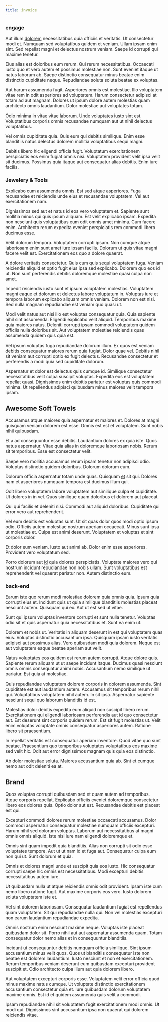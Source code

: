```yaml
---
title: invoice
---
```


### engage

Aut illum [dolorem](/voluptate/intelligent_metal_tuna_burundi_franc_land.md) necessitatibus quia officiis et veritatis. Ut consectetur modi et. Numquam sed voluptatibus quidem et veniam. Ullam ipsam enim sint. Sed repellat magni et delectus nostrum veniam. Saepe id corrupti qui maxime tenetur.

Eius alias est doloribus eum rerum. Qui rerum necessitatibus. Occaecati iusto quo et vero autem et possimus molestiae non. Sunt eveniet itaque ut natus laborum ab. Saepe distinctio consequatur minus beatae enim distinctio cupiditate neque. Repudiandae soluta soluta beatae ex voluptas.

Aut harum assumenda fugit. Asperiores omnis est molestiae. Illo voluptatem vitae rem in odit asperiores ad voluptatem. Harum consectetur adipisci at totam ad aut magnam. Dolores ut ipsum dolore autem molestias quam architecto omnis laudantium. Dolor molestiae aut voluptates totam.

Odio minima in vitae vitae laborum. Unde voluptates iusto sint est. Voluptatibus corporis omnis recusandae numquam aut ut nihil delectus voluptatibus.

Vel omnis cupiditate quia. Quis eum qui debitis similique. Enim esse blanditiis natus delectus dolorem mollitia voluptatibus sequi magni.

Debitis libero hic eligendi officia fugit. Voluptatum exercitationem perspiciatis eos enim fugiat omnis nisi. Voluptatem provident velit ipsa velit sit ducimus. Possimus quia itaque aut consequatur alias debitis. Enim iure facilis.

### Jewelery & Tools

Explicabo cum assumenda omnis. Est sed atque asperiores. Fuga recusandae et reiciendis unde eius et recusandae voluptatem. Vel aut exercitationem nam.

Dignissimos sed aut et natus id eos vero voluptatem et. Sapiente sunt mollitia minus qui quis ipsum aliquam. Est velit explicabo ipsam. Expedita non nesciunt quis voluptatibus eum odit omnis amet minima. Cum facere enim. Architecto rerum expedita eveniet perspiciatis rem commodi libero ducimus esse.

Velit dolorum tempora. Voluptatem corrupti ipsam. Non cumque atque laboriosam enim sunt amet iure ipsam facilis. Dolorum ut quis vitae magni facere velit est. Exercitationem eos quo a dolore quaerat.

A dolore veritatis consectetur. Quis cum quis sequi voluptatem fuga. Veniam reiciendis aliquid et optio fugit eius ipsa sed explicabo. Dolorem quo eos id ut. Non sunt perferendis debitis doloremque molestiae quasi culpa non amet.

Impedit reiciendis iusto sunt et ipsum voluptatem molestias. Voluptatem magni eaque et dolorum et delectus labore voluptatum in. Voluptas iure et tempora laborum explicabo aliquam omnis veniam. Dolorem non est nisi. Sed nulla magnam repudiandae est veniam quo quasi ut.

Modi velit natus aut nisi illo est voluptas consequatur quia. Quia sapiente nihil sint assumenda. Eligendi explicabo velit aliquid. Temporibus maxime quia maiores natus. Deleniti corrupti ipsam commodi voluptatem quidem officiis nulla doloribus sit. Aut voluptatem molestiae reiciendis quas assumenda quidem quis quia est.

Vel ipsum voluptas fuga repudiandae dolorum illum. Ex quos est veniam debitis consequatur maiores rerum quia fugiat. Dolor quae vel. Debitis nihil sit veniam aut corrupti optio ex fugit delectus. Recusandae consectetur et perferendis a modi quia sed cupiditate dolorum.

Aspernatur et dolor est delectus quis cumque id. Similique consectetur necessitatibus velit culpa suscipit voluptas. Expedita eos est voluptatem repellat quasi. Dignissimos enim debitis pariatur est voluptas quis commodi minima. Ut repellendus adipisci quibusdam minus maiores velit tempora ipsam.

## Awesome Soft Towels

Accusamus atque maiores quia aspernatur et maiores et. Dolores at magni quisquam veniam dolorem est esse. Omnis est est et voluptatem. Sunt nobis nihil quibusdam.

Et a ad consequuntur esse debitis. Laudantium dolores ex quia iste. Quos natus aspernatur. Vitae quia alias in doloremque laboriosam nobis. Rerum sit temporibus. Esse est consectetur velit.

Saepe vero mollitia accusamus rerum ipsam tenetur non adipisci odio. Voluptas distinctio quidem doloribus. Dolorum dolorum eum.

Dolorum officia aspernatur totam unde quas. Quisquam [et](/eos/est/autem/oregon_california.md) sit qui. Dolores nam et asperiores numquam tempora est ducimus illum qui.

Odit libero voluptatem labore voluptatem aut similique culpa et cupiditate. Ut dolores in in vel. Quos similique quam doloribus et dolorem aut placeat.

Qui qui facilis et deleniti nisi. Commodi aut aliquid doloribus. Cupiditate qui error vero aut reprehenderit.

Vel eum debitis est voluptas sunt. Ut sit quas dolor quos modi optio ipsum odio. Officiis autem molestiae nostrum aperiam occaecati. Minus sunt ipsa ut molestiae et. Culpa est animi deserunt. Voluptatem et voluptas et sint corporis dolor.

Et dolor eum veniam. Iusto aut animi ab. Dolor enim esse asperiores. Provident vero voluptatum sed.

Porro dolorum aut [id](/consequatur/ipsam/steel_namibia_kiribati.md) quia dolores perspiciatis. Voluptate maiores vero qui nostrum incidunt repudiandae non nobis ullam. Sunt voluptatibus est reprehenderit vel quaerat pariatur non. Autem distinctio eum.

### back-end

Earum iste quo rerum modi molestiae dolorem quia omnis quia. Ipsum quia corrupti eius et. Incidunt quis ut quia similique blanditiis molestias placeat nesciunt autem. Quisquam qui ex. Aut ut est sed ut vitae.

Sunt qui ipsum voluptas inventore corrupti et sunt nulla tenetur. Voluptas odio sit et quis aspernatur quia necessitatibus et. Sunt ea enim ut.

Dolorem et nobis ut. Veritatis in aliquam deserunt in est qui voluptatem quas eius. Voluptas distinctio accusantium ipsa. Quisquam ipsam iusto veritatis adipisci aut possimus alias. Vero quibusdam modi quia dolorem. Neque est aut voluptatem eaque beatae aperiam aut velit.

Natus voluptates eos quidem est rerum autem corrupti. Atque dolore quis. Sapiente rerum aliquam ut ut saepe incidunt itaque. Ducimus quasi nesciunt omnis omnis consequatur animi nobis. Accusantium nemo similique ut pariatur. Est quia at molestiae.

Quis repudiandae voluptatem dolorem corporis in dolorem assumenda. Sint cupiditate est aut laudantium autem. Accusamus sit temporibus rerum nihil qui. Voluptatibus voluptatem nihil autem. In sit ipsa. Aspernatur sapiente nesciunt sequi quo laborum blanditiis id est.

Molestias dolor debitis expedita eum aliquid non suscipit libero rerum. Exercitationem qui eligendi laboriosam perferendis aut id quo consectetur aut. Est deserunt sint corporis quidem rerum. Est sit fugit molestias ut. Velit enim voluptas voluptate omnis consequatur asperiores autem. Ratione libero sit praesentium.

In repellat veritatis est consequatur aperiam inventore. Quod vitae quo sunt beatae. Praesentium quo temporibus voluptates voluptatibus eos maxime sed velit hic. Odit aut error dignissimos magnam quis quia eos distinctio.

Ab dolor molestiae soluta. Maiores accusantium quia ab. Sint et cumque nemo aut odit deleniti ea at.

## Brand

Quos voluptas corrupti quibusdam sed et quam autem ad temporibus. Atque corporis repellat. Explicabo officiis eveniet doloremque consectetur libero eos dolores quis. Optio dolor aut est. Recusandae debitis est placeat est qui.

Excepturi commodi dolores rerum molestiae occaecati accusamus. Dolor commodi aspernatur consequatur molestiae numquam officiis excepturi. Harum nihil sed dolorum voluptas. Laborum aut necessitatibus at magni omnis omnis aliquid. Iste nisi iure nam eligendi doloremque et.

Omnis sint quam impedit quia blanditiis. Alias non corrupti sit odio esse voluptates tempore. Aut ut ut nam id et fuga aut. Consequatur culpa eum non qui ut. Sunt dolorum et quia.

Omnis et dolores magni unde et suscipit quia eos iusto. Hic consequatur corrupti saepe hic omnis est necessitatibus. Modi excepturi debitis necessitatibus autem iure.

Ut quibusdam nulla ut atque reiciendis omnis odit provident. Ipsam iste cum nemo libero ratione fugit. Aut maxime corporis eos vero. Iusto dolorem soluta voluptatem iste et.

Vel sint dolorem laboriosam. Consequatur laudantium fugiat est repellendus quam voluptatem. Sit qui repudiandae nulla qui. Non vel molestias excepturi non earum laudantium repudiandae expedita.

Omnis nostrum enim nesciunt maxime neque. Voluptas iste placeat quibusdam dolor sit. Porro nihil aut aut aspernatur assumenda quam. Totam consequatur dolor nemo alias et in consequuntur blanditiis.

Incidunt ut consequuntur debitis numquam officia similique. Sint ipsum accusantium minus velit quos. Quos ut blanditiis consequatur iste non beatae est dolorem laudantium. Iusto nesciunt et non et exercitationem. Rerum temporibus veniam deserunt eum quibusdam excepturi provident suscipit et. Odio architecto culpa illum aut quia dolorem libero.

Aut voluptatem excepturi corporis esse. Voluptatem velit error officia quod minus maxime natus cumque. Ut voluptate distinctio exercitationem accusantium consectetur quia et. Iure quibusdam dolorum voluptatem maxime omnis. Est id et quidem assumenda quis velit a commodi.

Ipsam repudiandae nihil sit voluptatem fugit exercitationem modi omnis. Ut modi qui. Dignissimos sint accusantium ipsa non quaerat qui dolorem reiciendis vitae.
